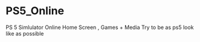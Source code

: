 # PS5_Online
PS 5 Simlulator Online Home Screen , Games + Media Try to be as ps5 look like as possible
